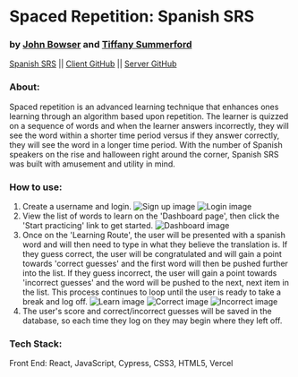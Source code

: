 # Spaced Repetition: Spanish SRS
### by [John Bowser](https://github.com/jgbowser) and [Tiffany Summerford](https://github.com/breakfastatiffs)   
[Spanish SRS](https://language-spaced-repetition.vercel.app/register) ||
[Client GitHub](https://github.com/thinkful-ei-quail/SR-Client-johnb-tiff) ||
[Server GitHub](https://github.com/thinkful-ei-quail/SR-API-johnb-tiff)  
 
### About:  
Spaced repetition is an advanced learning technique that enhances ones learning through an algorithm based upon repetition. The learner is quizzed on a sequence of words and when the learner answers incorrectly, they will see the word within a shorter time period versus if they answer correctly, they will see the word in a longer time period. With the number of Spanish speakers on the rise and halloween right around the corner, Spanish SRS was built with amusement and utility in mind.  

### How to use:  
1. Create a username and login.
![Sign up image](/src/images/README_assets/signup.png)        ![Login image](/src/images/README_assets/login.png)              
2. View the list of words to learn on the 'Dashboard page', then click the 'Start practicing' link to get started.
![Dashboard image](/src/images/README_assets/dashboard.png)  
3. Once on the 'Learning Route', the user will be presented with a spanish word and will then need to type in what they believe the translation is. If they guess correct, the user will be congratulated and will gain a point towards 'correct guesses' and the first word will then be pushed further into the list. If they guess incorrect, the user will gain a point towards 'incorrect guesses' and the word will be pushed to the next, next item in the list. This process continues to loop until the user is ready to take a break and log off.
![Learn image](/src/images/README_assets/learn.png)
![Correct image](/src/images/README_assets/correct.png)       ![Incorrect image](/src/images/README_assets/incorrect.png)  
4. The user's score and correct/incorrect guesses will be saved in the database, so each time they log on they may begin where they left off.

### Tech Stack:  
Front End: React, JavaScript, Cypress, CSS3, HTML5, Vercel
 